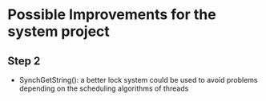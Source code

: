 # Possible Improvements for the system project

## Step 2

- SynchGetString(): a better lock system could be used to avoid problems depending on the scheduling algorithms of threads